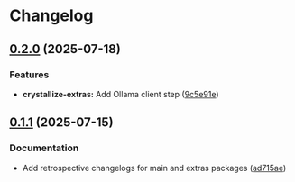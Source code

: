 # Changelog

## [0.2.0](https://github.com/brysontang/crystallize/compare/crystallize-extras@v0.1.1...crystallize-extras@v0.2.0) (2025-07-18)


### Features

* **crystallize-extras:** Add Ollama client step ([9c5e91e](https://github.com/brysontang/crystallize/commit/9c5e91e6eb00b77b9e2a1b0a4a76bbe2e77be98f))

## [0.1.1](https://github.com/brysontang/crystallize/compare/crystallize-extras@v0.1.0...crystallize-extras@v0.1.1) (2025-07-15)


### Documentation

* Add retrospective changelogs for main and extras packages ([ad715ae](https://github.com/brysontang/crystallize/commit/ad715ae23e0e00c17bf86f77f1ce808a855fc7e7))
